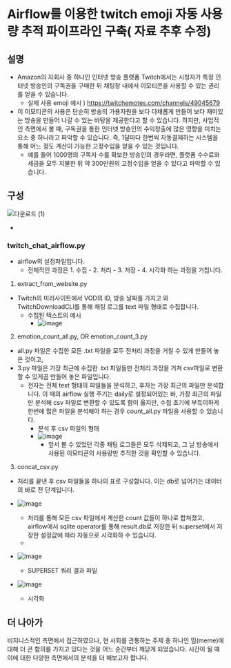 # Airflow를 이용한 twitch emoji 자동 사용량 추적 파이프라인 구축( 자료 추후 수정) 

## 설명

- Amazon의 자회사 중 하나인 인터넷 방송 플랫폼 Twitch에서는 시청자가 특정 인터넷 방송인의 구독권을 구매한 뒤 채팅창 내에서 이모티콘을 사용할 수 있는 권리를 얻을 수 있습니다. 
  - 실제 사용 emoji 예시 ) https://twitchemotes.com/channels/49045679
- 이 이모티콘의 사용은 단순히 방송의 가용자원을 보다 다채롭게 만들어 보다 재미있는 방송을 만들어 나갈 수 있는 바탕을 제공한다고 할 수 있습니다. 하지만, 사업적인 측면에서 볼 때, 구독권을 통한 인터넷 방송인의 수익창출에 많은 영향을 미치는 요소 중 하나라고 파악할 수 있습니다. 즉, 1달마다 한번씩 자동결제하는 시스템을 통해 어느 정도 계산이 가능한 고정수입을 얻을 수 있는 것입니다.
  - 예를 들어 1000명의 구독자 수를 확보한 방송인의 경우라면, 플랫폼 수수료와 세금을 모두 지불한 뒤 약 300만원의 고정수입을 얻을 수 있다고 파악할 수 있습니다.


  
## 구성
  
  ![다운로드 (1)](https://user-images.githubusercontent.com/76681523/163663999-a1ee034e-b85b-4af4-af0a-5ecc0bb1c0eb.jpg)

- 


### twitch_chat_airflow.py
- airflow의 설정파일입니다.
  - 전체적인 과정은 1. 수집 - 2. 처리 - 3. 저장 - 4. 시각화 하는 과정을 거칩니다. 

1. extract_from_website.py
- Twitch의 미러사이트에서 VOD의 ID, 방송 날짜를 가지고 와 TwitchDownloadCLI를 통해 채팅 로그를 text 파일 형태로 수집합니다.
  - 수집된 텍스트의 예시
    - ![image](https://user-images.githubusercontent.com/76681523/165242664-fafa1b0e-d041-454e-bf9c-ba7981b16d40.png)
  
2. emotion_count_all.py, OR emotion_count_3.py
- all.py 파일은 수집한 모든 .txt 파일을 모두 전처리 과정을 거칠 수 있게 만들어 놓은 것이고,
- 3.py 파일은 가장 최근에 수집한 .txt 파일들만 전처리 과정을 거쳐 csv파일로 변환할 수 있게끔 만들어 놓은 파일입니다.
  - 전자는 전체 text 형태의 파일들을 분석하고, 후자는 가장 최근의 파일만 분석합니다. 이 때의 airflow 실행 주기는 daily로 설정되어있는 바, 가장 최근의 파일만 분석해 csv 파일로 변환할 수 있도록 함이 옳지만, 수집 초기에 부득이하게 한번에 많은 파일을 분석해야 하는 경우 count_all.py 파일을 사용할 수 있습니다. 
    - 분석 후 csv 파일의 형태
    - ![image](https://user-images.githubusercontent.com/76681523/165243274-c45f0314-8675-411c-bced-41e72ca293d5.png)
      - 앞서 볼 수 있었던 각종 채팅 로그들은 모두 삭제되고, 그 날 방송에서 사용된 이모티콘의 사용량만 추적한 것을 확인할 수 있습니다. 
3. concat_csv.py
- 처리를 끝낸 후 csv 파일들을 하나의 표로 구성합니다. 이는 db로 넘어가는 데이터의 바로 전 단계입니다.
- ![image](https://user-images.githubusercontent.com/76681523/165245860-7e393858-fb95-4afc-be59-f36b72adeac9.png)
  - 처리를 통해 모든 csv 파일에서 계산한 count 값들이 하나로 합쳐졌고, airflow에서  sqlite operator를 통해 result.db로 저장한 뒤 superset에서 저장한 설정값에 따라 자동으로 시각화하 수 있습니다. 
  - 

- ![image](https://user-images.githubusercontent.com/76681523/165246210-593f6b7c-8b36-41fd-a967-e40509fcb030.png) 
  - SUPERSET 쿼리 결과 파일
- ![image](https://user-images.githubusercontent.com/76681523/165255978-78fa6db7-ac05-47ab-8481-0f6f1a084fc4.png)
  - 시각화   




## 더 나아가

비지니스적인 측면에서 접근하였으나, 현 사회를 관통하는 주제 중 하나인 밈(meme)에 대해 더 큰 함의를 가지고 있다는 것을 어느 순간부터 깨닫게 되었습니다. 시간이 될 때 이에 대한 다양한 측면에서의 분석을 더 해보고자 합니다. 
